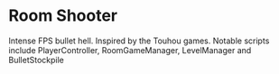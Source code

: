 # Room Shooter
 
Intense FPS bullet hell. Inspired by the Touhou games.
Notable scripts include PlayerController, RoomGameManager, LevelManager and BulletStockpile
